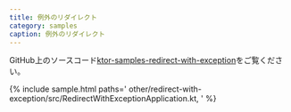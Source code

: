 ```yaml
---
title: 例外のリダイレクト
category: samples
caption: 例外のリダイレクト
---
```


GitHub上のソースコード[ktor-samples-redirect-with-exception](https://github.com/ktorio/ktor-samples/tree/master/other/redirect-with-exception)をご覧ください。

{% include sample.html paths='
    other/redirect-with-exception/src/RedirectWithExceptionApplication.kt,
' %}
